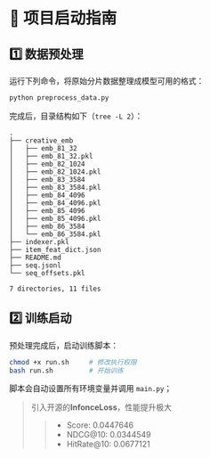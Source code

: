 # 🚀 项目启动指南

## 1️⃣ 数据预处理
运行下列命令，将原始分片数据整理成模型可用的格式：

```bash
python preprocess_data.py
```

完成后，目录结构如下（`tree -L 2`）：

```
.
├── creative_emb
│   ├── emb_81_32
│   ├── emb_81_32.pkl
│   ├── emb_82_1024
│   ├── emb_82_1024.pkl
│   ├── emb_83_3584
│   ├── emb_83_3584.pkl
│   ├── emb_84_4096
│   ├── emb_84_4096.pkl
│   ├── emb_85_4096
│   ├── emb_85_4096.pkl
│   ├── emb_86_3584
│   └── emb_86_3584.pkl
├── indexer.pkl
├── item_feat_dict.json
├── README.md
├── seq.jsonl
└── seq_offsets.pkl

7 directories, 11 files
```

## 2️⃣ 训练启动
预处理完成后，启动训练脚本：

```bash
chmod +x run.sh     # 修改执行权限
bash run.sh         # 开始训练
```

脚本会自动设置所有环境变量并调用 `main.py`；  


> 引入开源的**InfonceLoss**，性能提升极大
>>- Score: 0.0447646
>>- NDCG@10: 0.0344549
>>- HitRate@10: 0.0677121